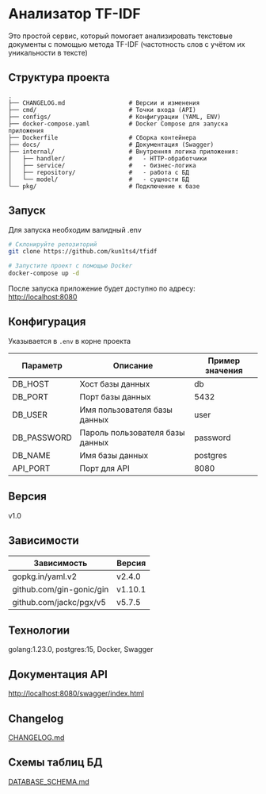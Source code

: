 # Анализатор TF-IDF

Это простой сервис, который помогает анализировать текстовые документы с помощью метода TF-IDF (частотность слов с учётом их уникальности в тексте)

## Структура проекта

```text
.
├── CHANGELOG.md                  # Версии и изменения
├── cmd/                          # Точки входа (API)
├── configs/                      # Конфигурации (YAML, ENV)
├── docker-compose.yaml           # Docker Compose для запуска приложения
├── Dockerfile                    # Сборка контейнера
├── docs/                         # Документация (Swagger)
├── internal/                     # Внутренняя логика приложения:
│   ├── handler/                  #   - HTTP-обработчики
│   ├── service/                  #   - бизнес-логика
│   ├── repository/               #   - работа с БД
│   └── model/                    #   - сущности БД
└── pkg/                          # Подключение к базе
```

## Запуск

Для запуска необходим валидный .env
```bash
# Склонируйте репозиторий
git clone https://github.com/kun1ts4/tfidf

# Запустите проект с помощью Docker
docker-compose up -d
```

После запуска приложение будет доступно по адресу: [http://localhost:8080](http://localhost:8080)

## Конфигурация

Указывается в `.env` в корне проекта

| Параметр   | Описание                           | Пример значения |
| ---------- | ---------------------------------- | --------------- |
| DB_HOST    | Хост базы данных                   | db              |
| DB_PORT    | Порт базы данных                   | 5432            |
| DB_USER    | Имя пользователя базы данных       | user            |
| DB_PASSWORD| Пароль пользователя базы данных    | password        |
| DB_NAME    | Имя базы данных                    | postgres        |
| API_PORT   | Порт для API                       | 8080            |

## Версия

v1.0

## Зависимости

| Зависимость | Версия |
|------------|--------|
| gopkg.in/yaml.v2 | v2.4.0 |
| github.com/gin-gonic/gin | v1.10.1 |
| github.com/jackc/pgx/v5 | v5.7.5 |

## Технологии

golang:1.23.0, postgres:15, Docker, Swagger

## Документация API
[http://localhost:8080/swagger/index.html](http://localhost:8080/swagger/index.html)

## Changelog
[CHANGELOG.md](CHANGELOG.md)

## Схемы таблиц БД
[DATABASE_SCHEMA.md](DATABASE_SCHEMA.md)
